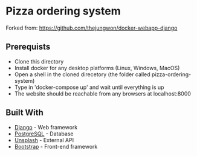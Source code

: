 # Pizza ordering system
Forked from: https://github.com/thejungwon/docker-webapp-django

## Prerequists
- Clone this directory
- Install docker for any desktop platforms (Linux, Windows, MacOS)
- Open a shell in the cloned direcetory (the folder called pizza-ordering-system)
- Type in 'docker-compose up' and wait until everything is up
- The website should be reachable from any browsers at localhost:8000

## Built With

* [Django](https://www.djangoproject.com/) - Web framework
* [PostgreSQL](https://www.postgresql.org/) - Database
* [Unsplash](https://source.unsplash.com/) - External API
* [Bootstrap](https://getbootstrap.com/) - Front-end framework

